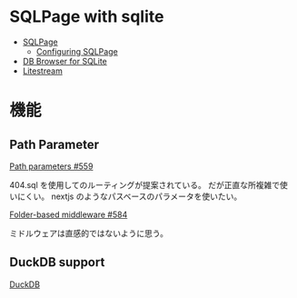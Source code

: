 # SQLPage with sqlite

- [SQLPage](https://github.com/sqlpage/SQLPage)
    - [Configuring SQLPage](https://github.com/sqlpage/SQLPage/blob/main/configuration.md)
- [DB Browser for SQLite](https://github.com/sqlitebrowser/sqlitebrowser)
- [Litestream](https://github.com/benbjohnson/litestream)

# 機能
## Path Parameter

[Path parameters #559](https://github.com/sqlpage/SQLPage/issues/559)

404.sql を使用してのルーティングが提案されている。
だが正直な所複雑で使いにくい。
nextjs のようなパスベースのパラメータを使いたい。

[Folder-based middleware #584](https://github.com/sqlpage/SQLPage/discussions/584)

ミドルウェアは直感的ではないように思う。

## DuckDB support

[DuckDB](https://duckdb.org/)
